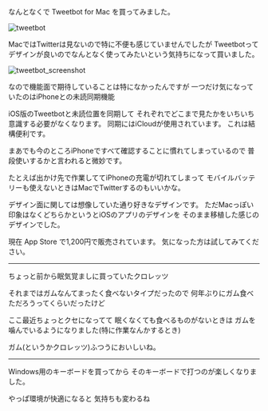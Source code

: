 なんとなくで Tweetbot for Mac を買ってみました。

![tweetbot](https://noraworld.github.io/box-bulbasaur/2016/09/tweetbot.png)

MacではTwitterは見ないので特に不便も感じていませんでしたが
Tweetbotってデザインが良いのでなんとなく使ってみたいという気持ちになって買いました。

![tweetbot_screenshot](https://noraworld.github.io/box-bulbasaur/2016/09/tweetbot_screenshot.png)

なので機能面で期待していることは特になかったんですが
一つだけ気になっていたのはiPhoneとの未読同期機能

iOS版のTweetbotと未読位置を同期して
それぞれでどこまで見たかをいちいち意識する必要がなくなります。
同期にはiCloudが使用されています。
これは結構便利です。

まあでも今のところiPhoneですべて確認することに慣れてしまっているので
普段使いするかと言われると微妙です。

たとえば出かけ先で作業しててiPhoneの充電が切れてしまって
モバイルバッテリーも使えないときはMacでTwitterするのもいいかな。

デザイン面に関しては想像していた通り好きなデザインです。
ただMacっぽい印象はなくどちらかというとiOSのアプリのデザインを
そのまま移植した感じのデザインでした。

現在 App Store で1,200円で販売されています。
気になった方は試してみてください。

***

ちょっと前から眠気覚ましに買っていたクロレッツ

それまではガムなんてまったく食べないタイプだったので
何年ぶりにガム食べただろうってくらいだったけど

ここ最近ちょっとクセになってて
眠くなくても食べるものがないときは
ガムを噛んでいるようになりました(特に作業なんかするとき)

ガム(というかクロレッツ)ふつうにおいしいね。

***

Windows用のキーボードを買ってから
そのキーボードで打つのが楽しくなりました。

やっぱ環境が快適になると
気持ちも変わるね
